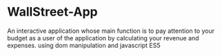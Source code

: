 # WallStreet-App
An interactive application whose main function is to pay attention to your budget as a user of the application by calculating your revenue and expenses. using dom manipulation and javascript ES5
